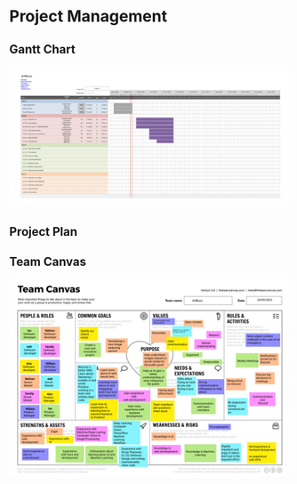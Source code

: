 # Project Management

## Gantt Chart

[![Architecture](images/gantt-chart.jpg)](images/gantt-chart.jpg)

## Project Plan

## Team Canvas

[![Architecture](images/canvas.png)](images/canvas.png)
